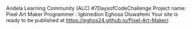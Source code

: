 Andela Learning Community (ALC) #7DaysofCodeChallenge
Project name:  Pixel Art Maker
Programmer : Igbinedion Eghosa Oluwafemi
Your site is ready to be published at https://eghos24.github.io/Pixel-Art-Maker/.